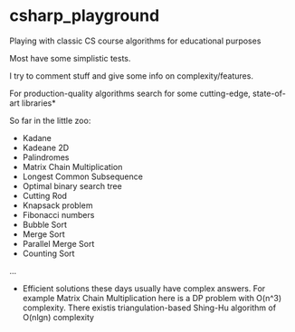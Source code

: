 # csharp_playground
Playing with classic CS course algorithms for educational purposes

Most have some simplistic tests.

I try to comment stuff and give some info on complexity/features.

For production-quality algorithms search for some cutting-edge, state-of-art libraries*


So far in the little zoo:

- Kadane
- Kadeane 2D
- Palindromes
- Matrix Chain Multiplication
- Longest Common Subsequence
- Optimal binary search tree
- Cutting Rod
- Knapsack problem
- Fibonacci numbers
- Bubble Sort
- Merge Sort
- Parallel Merge Sort
- Counting Sort

...

* Efficient solutions these days usually have complex answers.
  For example Matrix Chain Multiplication here is a DP problem with O(n^3) complexity.
  There existis triangulation-based Shing-Hu algorithm of O(nlgn) complexity
